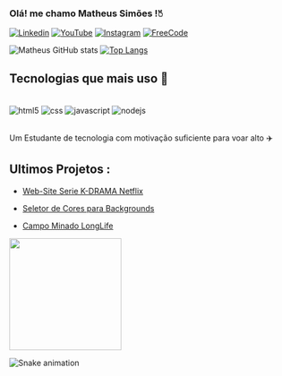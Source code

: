  ### Olá! me chamo Matheus Simões !🖔 

[![Linkedin](https://img.shields.io/badge/LinkedIn-0077B5?style=for-the-badge&logo=linkedin&logoColor=white)](https://www.linkedin.com/in/omathdev/)
[![YouTube](https://img.shields.io/badge/YouTube-FF0000?style=for-the-badge&logo=youtube&logoColor=white)](https://www.youtube.com/channel/UC5jXJ2qhEJ40-fZViSrl5dQ)
[![Instagram](https://img.shields.io/badge/Instagram-E4405F?style=for-the-badge&logo=instagram&logoColor=white)](#)
[![FreeCode](https://img.shields.io/badge/freecodecamp-27273D?style=for-the-badge&logo=freecodecamp&logoColor=white)](https://www.freecodecamp.org/MathDEV)


![Matheus GitHub stats](https://github-readme-stats.vercel.app/api?username=omathdev&show_icons=true&theme=merko)
[![Top Langs](https://github-readme-stats.vercel.app/api/top-langs/?username=omathdev)](https://github.com/anuraghazra/github-readme-stats)

## Tecnologias que mais uso 🚀

<div style="display: inline_block"><br/>
<img  align="center" alt="html5" src="https://img.shields.io/badge/HTML-239120?style=for-the-badge&logo=html5&logoColor=white"/>
<img  align="center" alt="css" src="https://img.shields.io/badge/CSS-239120?&style=for-the-badge&logo=css3&logoColor=white"/>
<img  align="center" alt="javascript" src="https://img.shields.io/badge/JavaScript-F7DF1E?style=for-the-badge&logo=javascript&logoColor=black"/>
<img  align="center" alt="nodejs" src="https://img.shields.io/badge/Node.js-43853D?style=for-the-badge&logo=node.js&logoColor=white"/>
</div> <br>


Um Estudante de tecnologia com motivação suficiente para voar alto ✈️

## Ultimos Projetos :

- [Web-Site Serie K-DRAMA Netflix](https://omathdev.github.io/RunOnNetflix/)<br>

- [Seletor de Cores para Backgrounds](https://omathdev.github.io/SeletorDeFundo1/)<br>

- [Campo Minado LongLife](https://omathdev.github.io/JogoDoClick/) 
 <div> <img  style="width:200px" src="https://media.tenor.com/A-ozELwp694AAAAC/thumbs-thumbs-up-kid.gif">


![Snake animation](https://github.com/omathdev/omathdev/blob/output/github-contribution-grid-snake.svg)




